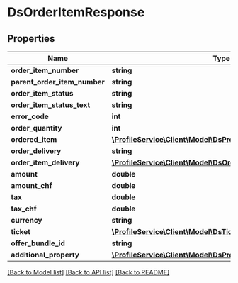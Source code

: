 # DsOrderItemResponse

## Properties
Name | Type | Description | Notes
------------ | ------------- | ------------- | -------------
**order_item_number** | **string** |  | [optional] 
**parent_order_item_number** | **string** |  | [optional] 
**order_item_status** | **string** |  | [optional] 
**order_item_status_text** | **string** |  | [optional] 
**error_code** | **int** |  | [optional] 
**order_quantity** | **int** |  | [optional] 
**ordered_item** | [**\ProfileService\Client\Model\DsProductConfigurationResponse**](DsProductConfigurationResponse.md) |  | [optional] 
**order_delivery** | **string** |  | [optional] 
**order_item_delivery** | [**\ProfileService\Client\Model\DsOrderItemDeliveryResponse**](DsOrderItemDeliveryResponse.md) |  | [optional] 
**amount** | **double** |  | [optional] 
**amount_chf** | **double** |  | [optional] 
**tax** | **double** |  | [optional] 
**tax_chf** | **double** |  | [optional] 
**currency** | **string** |  | [optional] 
**ticket** | [**\ProfileService\Client\Model\DsTicketSimplexResponse[]**](DsTicketSimplexResponse.md) |  | [optional] 
**offer_bundle_id** | **string** |  | [optional] 
**additional_property** | [**\ProfileService\Client\Model\DsPropertyValueResponse[]**](DsPropertyValueResponse.md) |  | [optional] 

[[Back to Model list]](../../README.md#documentation-for-models) [[Back to API list]](../../README.md#documentation-for-api-endpoints) [[Back to README]](../../README.md)

